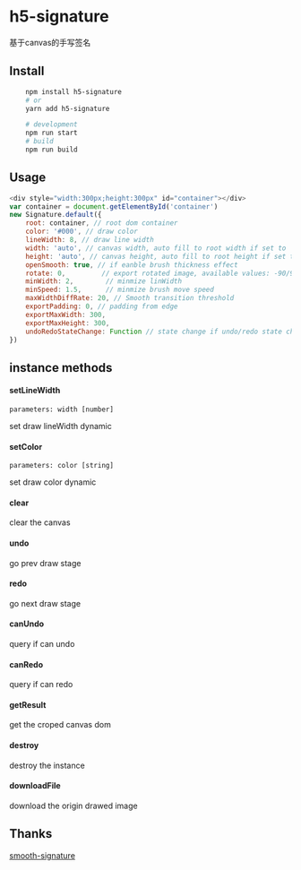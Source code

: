 # h5-signature
   基于canvas的手写签名

## Install
```bash
    npm install h5-signature
    # or
    yarn add h5-signature

    # development
    npm run start
    # build
    npm run build
```


## Usage

``` js
<div style="width:300px;height:300px" id="container"></div>
var container = document.getElementById('container')
new Signature.default({
    root: container, // root dom container
    color: '#000', // draw color
    lineWidth: 8, // draw line width
    width: 'auto', // canvas width, auto fill to root width if set to 'auto'
    height: 'auto', // canvas height, auto fill to root height if set to 'auto'
    openSmooth: true, // if eanble brush thickness effect
    rotate: 0,         // export rotated image, available values: -90/90/-180/180
    minWidth: 2,        // minmize linWidth
    minSpeed: 1.5,      // minmize brush move speed
    maxWidthDiffRate: 20, // Smooth transition threshold
    exportPadding: 0, // padding from edge
    exportMaxWidth: 300,
    exportMaxHeight: 300,
    undoRedoStateChange: Function // state change if undo/redo state changed
})
```

## instance methods

#### setLineWidth
    parameters: width [number]
set draw lineWidth dynamic
    
#### setColor
    parameters: color [string]
set draw color dynamic
    
#### clear
clear the canvas
    
#### undo
go prev draw stage
    
#### redo
go next draw stage
    
#### canUndo
query if can undo
    
#### canRedo
query if can redo
    
#### getResult
get the croped canvas dom
    
#### destroy
destroy the instance
    
#### downloadFile
download the origin drawed image
    
## Thanks
[smooth-signature](https://github.com/linjc/smooth-signature)
